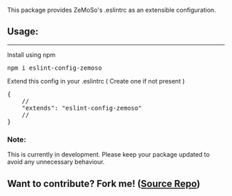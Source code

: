 <p>This package provides ZeMoSo's .eslintrc as an extensible configuration.</p>
<h2>Usage:</h2><hr>
<p>Install using npm</p>
<pre>npm i eslint-config-zemoso</pre>
<p>Extend this config in your .eslintrc ( Create one if not present )<p>
<pre>
{
    //
    "extends": "eslint-config-zemoso"
    //
}
</pre>
<h3>Note:</h3>
<p>This is currently in development. Please keep your package updated to avoid any unnecessary behaviour.</p>

<h2>Want to contribute? Fork me! (<a href="https://github.com/balraj99/eslint-config-zemoso">Source Repo</a>)</h2>


